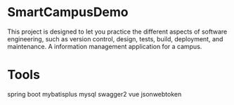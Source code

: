 # SmartCampusDemo
This project is designed to let you practice the different aspects of software engineering, such as version control, design, tests, build, deployment, and maintenance.
A information management application for a campus.
# Tools
spring boot
mybatisplus
mysql
swagger2
vue
jsonwebtoken
